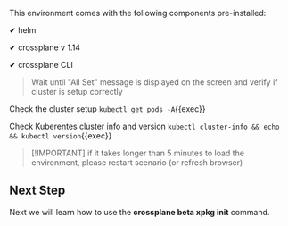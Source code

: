This environment comes with the following components pre-installed:

✔ helm

<!-- TODO:(piotr1215) swap to 1.15 when ready -->

✔ crossplane v 1.14

✔ crossplane CLI

> Wait until "All Set" message is displayed on the screen and verify if cluster is setup correctly

Check the cluster setup `kubectl get pods -A`{{exec}}

Check Kuberentes cluster info and version `kubectl cluster-info && echo && kubectl version`{{exec}}

> [!IMPORTANT] if it takes longer than 5 minutes to load the environment, please
> restart scenario (or refresh browser)

## Next Step

Next we will learn how to use the **crossplane beta xpkg init** command.
